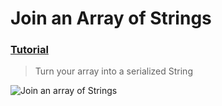 # Join an Array of Strings
### [Tutorial](https://designcode.io/swiftui-advanced-handbook-join-an-array-of-strings)
> Turn your array into a serialized String

![Join an array of Strings](https://github.com/user-attachments/assets/849df7e3-ec77-43a5-addf-7b078364a75b)
